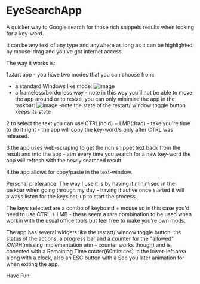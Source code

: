 # EyeSearchApp
A quicker way to Google search for those rich snippets results when looking for a key-word.

It can be any text of any type and anywhere as long as it can be highlighted by mouse-drag and you've got internet access.

The way it works is:
  
1.start app - you have two modes that you can choose from:
  - a standard Windows like mode:
  ![image](https://github.com/GeorgeM987/EyeSearchApp/assets/28815241/04c39941-1b35-4101-8850-dc94a3dddc9e)
  - a frameless/borderless way - note in this way you'll not be able to move the app around or to resize, you can only minimise the app in the taskbar:
  ![image](https://github.com/GeorgeM987/EyeSearchApp/assets/28815241/7700f230-aaa4-4b7b-86ac-4f366ad0a343)
  -note the state of the restart/ window toggle button keeps its state

2.to select the text you can use CTRL(hold) + LMB(drag) - take you're time to do it right - the app will copy the key-word/s only after CTRL was released.

3.the app uses web-scraping to get the rich snippet text back from the result and into the app - atm every time you search for a new key-word the app will refresh with the newly searched result.

4.the app allows for copy/paste in the text-window.

Personal preferance: 
  The way I use it is by having it minimised in the taskbar when going through my day - having it active once started it will always listen for the keys set-up to start the process.
  
The keys selected are a combo of keyboard + mouse so in this case you'd need to use CTRL + LMB - these seem a rare combination to be used when workin with the usual office tools but feel free to make you're own mods.

The app has several widgets like the restart/ window toggle button, the status of the actions, a progress bar and a counter for the "allowed" KWPH(missing implementation atm - counter works though) and is conected with a Remaining Time couter(60minutes) in the lower-left area along with a clock, also an ESC button with a See you later animation for when exiting the app.

Have Fun!
